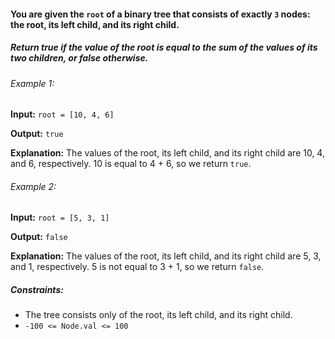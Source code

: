 <h4>You are given the <code>root</code> of a binary tree that consists of exactly <code>3</code> nodes: the root, its left child, and its right child.</h4>

<h5>Return true if the value of the root is equal to the sum of the values of its two children, or false otherwise.</h5>

<h6>Example 1:</h6>
<p><b>Input:</b> <code>root = [10, 4, 6]</code></p>
<p><b>Output:</b> <code>true</code></p>
<p><b>Explanation:</b> The values of the root, its left child, and its right child are 10, 4, and 6, respectively.
10 is equal to 4 + 6, so we return <code>true</code>.</p>

<h6>Example 2:</h6>
<p><b>Input:</b> <code>root = [5, 3, 1]</code></p>
<p><b>Output:</b> <code>false</code></p>
<p><b>Explanation:</b> The values of the root, its left child, and its right child are 5, 3, and 1, respectively.
5 is not equal to 3 + 1, so we return <code>false</code>.</p>

<h5>Constraints:</h5>
<ul>
    <li>The tree consists only of the root, its left child, and its right child.</li>
    <li><code>-100 <= Node.val <= 100</code></li>
</ul>